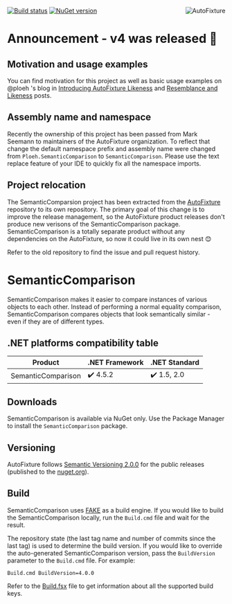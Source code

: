 [![Build status](https://ci.appveyor.com/api/projects/status/1fgr4ijfcaoijfs2?svg=true)](https://ci.appveyor.com/project/AutoFixture/semanticcomparison) [![NuGet version](https://img.shields.io/nuget/v/SemanticComparison.svg)](https://www.nuget.org/packages/SemanticComparison)  <a href="https://twitter.com/AutoFixture"><img src="https://img.shields.io/twitter/follow/AutoFixture.svg?style=social&label=@AutoFixture" alt="AutoFixture" align="right" /></a>

# Announcement - v4 was released 🎈


## Motivation and usage examples
You can find motivation for this project as well as basic usage examples on @ploeh 's blog in   [Introducing AutoFixture Likeness](https://blog.ploeh.dk/2010/06/29/IntroducingAutoFixtureLikeness/) and [Resemblance and Likeness](https://blog.ploeh.dk/2012/06/22/ResemblanceandLikeness/) posts.

## Assembly name and namespace

Recently the ownership of this project has been passed from Mark Seemann to maintainers of the AutoFixture organization. To reflect that change the default namespace prefix and assembly name were changed from `Ploeh.SemanticComparison` to `SemanticComparison`. Please use the text replace feature of your IDE to quickly fix all the namespace imports.

## Project relocation

The SemanticComparsion project has been extracted from the [AutoFixture](https://github.com/AutoFixture/AutoFixture) repository to its own repository. The primary goal of this change is to improve the release management, so the AutoFixture product releases don't produce new verisons of the SemanticComparison package. SemanticComparison is a totally separate product without any dependencies on the AutoFixture, so now it could live in its own nest :blush:

Refer to the old repository to find the issue and pull request history.

# SemanticComparison

SemanticComparison makes it easier to compare instances of various objects to each other. Instead of performing a normal equality comparison, SemanticComparison compares objects that look semantically similar - even if they are of different types.

## .NET platforms compatibility table

| Product            | .NET Framework            | .NET Standard                 |
| ------------------ | ------------------------  | ----------------------------- |
| SemanticComparison | :heavy_check_mark: 4.5.2  | :heavy_check_mark: 1.5, 2.0   |

## Downloads

SemanticComparison is available via NuGet only. Use the Package Manager to install the `SemanticComparison` package.

## Versioning

AutoFixture follows [Semantic Versioning 2.0.0](http://semver.org/spec/v2.0.0.html) for the public releases (published to the [nuget.org](https://www.nuget.org/)).

## Build

SemanticComparison uses [FAKE](http://fsharp.github.io/FAKE/) as a build engine. If you would like to build the SemanticComparison locally, run the `Build.cmd` file and wait for the result.

The repository state (the last tag name and number of commits since the last tag) is used to determine the build version. If you would like to override the auto-generated SemanticComparison version, pass the `BuildVersion` parameter to the `Build.cmd` file. For example:
```
Build.cmd BuildVersion=4.0.0
```

Refer to the [Build.fsx](Build.fsx) file to get information about all the supported build keys.


